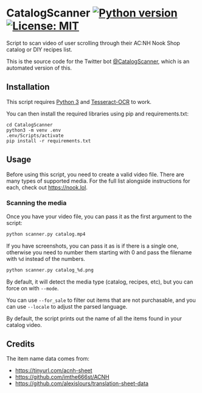 # CatalogScanner [![Python version](https://img.shields.io/badge/python-3.6+-blue.svg)](https://www.python.org/downloads/) [![License: MIT](https://img.shields.io/badge/License-MIT-yellow.svg)](https://opensource.org/licenses/MIT)

Script to scan video of user scrolling through their AC:NH Nook Shop catalog or DIY recipes list.

This is the source code for the Twitter bot [@CatalogScanner](https://twitter.com/CatalogScanner), which is an automated version of this.

## Installation

This script requires [Python 3](https://www.python.org/downloads/release/python-377/) and [Tesseract-OCR](https://github.com/tesseract-ocr/tesseract/wiki) to work.

You can then install the required libraries using pip and requirements.txt:

```shell
cd CatalogScanner
python3 -m venv .env
.env/Scripts/activate
pip install -r requirements.txt
```

## Usage

Before using this script, you need to create a valid video file. There are many types of supported media.
For the full list alongside instructions for each, check out <https://nook.lol>.

### Scanning the media

Once you have your video file, you can pass it as the first argument to the script:

```sh
python scanner.py catalog.mp4
```

If you have screenshots, you can pass it as is if there is a single one, otherwise you need
to number them starting with 0 and pass the filename with `%d` instead of the numbers.

```sh
python scanner.py catalog_%d.png
```

By default, it will detect the media type (catalog, recipes, etc), but you can force on with `--mode`.

You can use `--for_sale` to filter out items that are not purchasable,
and you can use `--locale` to adjust the parsed language.

By default, the script prints out the name of all the items found in your catalog video.

## Credits

The item name data comes from:

- <https://tinyurl.com/acnh-sheet>
- <https://github.com/imthe666st/ACNH>
- <https://github.com/alexislours/translation-sheet-data>
